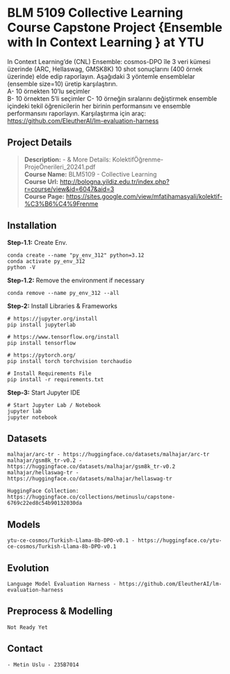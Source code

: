 # BLM 5109 Collective Learning Course Capstone Project {Ensemble with In Context Learning } at YTU

In Context Learning’de (CNL) Ensemble: cosmos-DPO île 3 veri kümesi üzerinde (ARC, Hellaswag, GMSK8K) 10 shot sonuçlarını (400 örnek üzerinde) elde edip raporlayın. Aşağıdaki 3 yöntemle ensemblelar (ensemble size=10) üretip karşılaştırın.  
A- 10 örnekten 10’lu seçimler  
B- 10 örnekten 5’li seçimler 
C- 10 örneğin sıralarını değiştirmek
ensemble içindeki tekil öğrenicilerin her birinin performansını ve ensemble performansını raporlayın. Karşılaştırma için araç: https://github.com/EleutherAI/lm-evaluation-harness

## Project Details
> **Description:** - & More Details: KolektifÖğrenme-ProjeÖnerileri_20241.pdf  
> **Course Name:** BLM5109 - Collective Learning  
> **Course Url:** http://bologna.yildiz.edu.tr/index.php?r=course/view&id=6047&aid=3  
> **Course Page:** https://sites.google.com/view/mfatihamasyali/kolektif-%C3%B6%C4%9Frenme  

## Installation
**Step-1.1:** Create Env. 
```
conda create --name "py_env_312" python=3.12  
conda activate py_env_312  
python -V
```

**Step-1.2:** Remove the environment if necessary
```
conda remove --name py_env_312 --all
```

**Step-2:** Install Libraries & Frameworks
```
# https://jupyter.org/install
pip install jupyterlab

# https://www.tensorflow.org/install
pip install tensorflow

# https://pytorch.org/
pip install torch torchvision torchaudio

# Install Requirements File
pip install -r requirements.txt
```

**Step-3:** Start Jupyter IDE
```
# Start Jupyter Lab / Notebook
jupyter lab
jupyter notebook
```

## Datasets
    malhajar/arc-tr - https://huggingface.co/datasets/malhajar/arc-tr
    malhajar/gsm8k_tr-v0.2 - https://huggingface.co/datasets/malhajar/gsm8k_tr-v0.2
    malhajar/hellaswag-tr - https://huggingface.co/datasets/malhajar/hellaswag-tr

    HuggingFace Collection: https://huggingface.co/collections/metinuslu/capstone-6769c22ed8c54b90132030da

## Models
    ytu-ce-cosmos/Turkish-Llama-8b-DPO-v0.1 - https://huggingface.co/ytu-ce-cosmos/Turkish-Llama-8b-DPO-v0.1

## Evolution
    Language Model Evaluation Harness - https://github.com/EleutherAI/lm-evaluation-harness  

## Preprocess & Modelling
    Not Ready Yet

## Contact
    - Metin Uslu - 235B7014